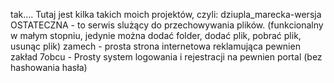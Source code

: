 tak....
Tutaj jest kilka takich moich projektów, czyli:
dziupla_marecka-wersja OSTATECZNA - to serwis slużący do przechowywania plików. (funkcionalny w małym stopniu, jedynie można dodać folder, dodać plik, pobrać plik, usunąc plik)
zamech - prosta strona internetowa reklamująca pewnien zakład
7obcu - Prosty system logowania i rejestracji na pewnien portal (bez hashowania hasła)

